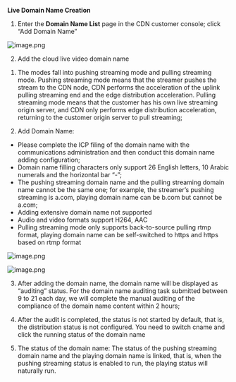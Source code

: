 **Live Domain Name Creation**

1. Enter the **Domain Name List** page in the CDN customer console; click “Add Domain Name”

![image.png](https://img1.jcloudcs.com/cms/8060a399-d9b1-49e4-9842-b033298704f120180514184345.png)

2. Add the cloud live video domain name

1) The modes fall into pushing streaming mode and pulling streaming mode. Pushing streaming mode means that the streamer pushes the stream to the CDN node, CDN performs the acceleration of the uplink pulling streaming end and the edge distribution acceleration. Pulling streaming mode means that the customer has his own live streaming origin server, and CDN only performs edge distribution acceleration, returning to the customer origin server to pull streaming;

2) Add Domain Name:

- Please complete the ICP filing of the domain name with the communications administration and then conduct this domain name adding configuration; 
- Domain name filling characters only support 26 English letters, 10 Arabic numerals and the horizontal bar “-”;
- The pushing streaming domain name and the pulling streaming domain name cannot be the same one; for example, the streamer’s pushing streaming is a.com, playing domain name can be b.com but cannot be a.com;
- Adding extensive domain name not supported
- Audio and video formats support H264, AAC
- Pulling streaming mode only supports back-to-source pulling rtmp format, playing domain name can be self-switched to https and https based on rtmp format

![image.png](https://img1.jcloudcs.com/cms/e88c953b-d500-49b3-a16a-024e572585ad20180514202416.png)

![image.png](https://img1.jcloudcs.com/cms/cb088c7c-ea22-476f-8c42-e05b953e2b8320180514202823.png)

3. After adding the domain name, the domain name will be displayed as “auditing” status. For the domain name auditing task submitted between 9 to 21 each day, we will complete the manual auditing of the compliance of the domain name content within 2 hours;

4. After the audit is completed, the status is not started by default, that is, the distribution status is not configured. You need to switch cname and click the running status of the domain name

5. The status of the domain name: The status of the pushing streaming domain name and the playing domain name is linked, that is, when the pushing streaming status is enabled to run, the playing status will naturally run.